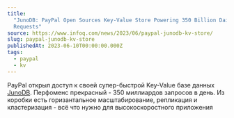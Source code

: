 ```yaml
---
title:
  "JunoDB: PayPal Open Sources Key-Value Store Powering 350 Billion Daily
  Requests"
source: https://www.infoq.com/news/2023/06/paypal-junodb-kv-store/
slug: paypal-junodb-kv-store
publishedAt: 2023-06-10T00:00:00.000Z
tags:
  - paypal
  - kv
---
```


PayPal открыл доступ к своей супер-быстрой Key-Value базе данных [JunoDB](https://github.com/paypal/junodb).
Перфоменс прекрасный - 350 миллиардов запросов в день. Из коробки есть
горизантальное масштабирование, репликация и кластеризация - всё что нужно для
высокоскоростного приложения
